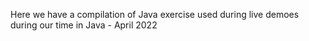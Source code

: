 Here we have a compilation of Java exercise used during live demoes during our time in Java - April 2022